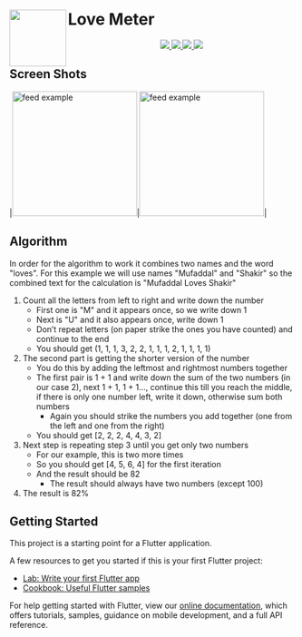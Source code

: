 # <img align="left" width="100px" src="https://user-images.githubusercontent.com/60619133/98633670-e2d21100-2347-11eb-813a-3abd4478bf1d.png" />Love Meter

<p align="center">
   <a href="https://github.com/Mufaddal5253110">
    <img src="https://img.shields.io/badge/Github-Mufaddal Shakir-black.svg?style=for-the-badge">
  </a>
  <a href="https://github.com/Mufaddal5253110/reflectly-like-loginpage-flutter/stargazers">
    <img src="https://img.shields.io/github/stars/Mufaddal5253110/Love_Meter.svg?style=for-the-badge">
  </a>
   <a href="https://rb.gy/r4yzzi">
    <img src="https://img.shields.io/badge/YouTube-ANDROREALM-red.svg?style=for-the-badge">
  </a>
     <a href="https://www.instagram.com/dshakir52/">
    <img src="https://img.shields.io/badge/Instagram-dshakir52-purple.svg?style=for-the-badge">
  </a>
 
</p>

## Screen Shots
|<img src="https://user-images.githubusercontent.com/60619133/98633824-3a707c80-2348-11eb-8142-3d80d25867f5.jpg" alt="feed example" width = "220">|<img src="https://user-images.githubusercontent.com/60619133/98633822-36dcf580-2348-11eb-8e33-a1687a390cc5.jpg" alt="feed example" width = "220">|


## Algorithm
In order for the algorithm to work it combines two names and the word "loves". For this example we will use names "Mufaddal" and "Shakir" so the combined text for the calculation is "Mufaddal Loves Shakir"
1. Count all the letters from left to right and write down the number
   * First one is "M" and it appears once, so we write down 1
   * Next is "U" and it also appears once, write down 1
   * Don’t repeat letters (on paper strike the ones you have counted) and continue to the end
   * You should get (1, 1, 1, 3, 2, 2, 1, 1, 1, 2, 1, 1, 1, 1)
2. The second part is getting the shorter version of the number
   * You do this by adding the leftmost and rightmost numbers together
   * The first pair is 1 + 1 and write down the sum of the two numbers (in our case 2), next 1 + 1, 1 + 1…, continue this till you reach the middle, if there is only one number left, write it down, otherwise sum both numbers
      * Again you should strike the numbers you add together (one from the left and one from the right)
   * You should get [2, 2, 2, 4, 4, 3, 2]
3. Next step is repeating step 3 until you get only two numbers
   * For our example, this is two more times
   * So you should get [4, 5, 6, 4] for the first iteration
   * And the result should be 82
      * The result should always have two numbers (except 100)
4. The result is 82%

## Getting Started

This project is a starting point for a Flutter application.

A few resources to get you started if this is your first Flutter project:

- [Lab: Write your first Flutter app](https://flutter.dev/docs/get-started/codelab)
- [Cookbook: Useful Flutter samples](https://flutter.dev/docs/cookbook)

For help getting started with Flutter, view our
[online documentation](https://flutter.dev/docs), which offers tutorials,
samples, guidance on mobile development, and a full API reference.

